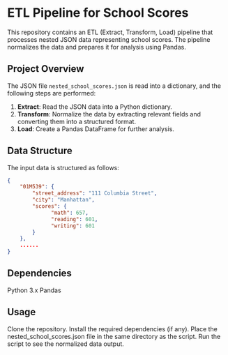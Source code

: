# ETL Pipeline for School Scores

This repository contains an ETL (Extract, Transform, Load) pipeline that processes nested JSON data representing school scores. The pipeline normalizes the data and prepares it for analysis using Pandas.

## Project Overview

The JSON file `nested_school_scores.json` is read into a dictionary, and the following steps are performed:

1. **Extract**: Read the JSON data into a Python dictionary.
2. **Transform**: Normalize the data by extracting relevant fields and converting them into a structured format.
3. **Load**: Create a Pandas DataFrame for further analysis.

## Data Structure

The input data is structured as follows:

```json
{
    "01M539": {
        "street_address": "111 Columbia Street",
        "city": "Manhattan",
        "scores": {
              "math": 657,
              "reading": 601,
              "writing": 601
        }
    },
    ......
}
```



## Dependencies
  Python 3.x
  Pandas


## Usage
  Clone the repository.
  Install the required dependencies (if any).
  Place the nested_school_scores.json file in the same directory as the script.
  Run the script to see the normalized data output.
